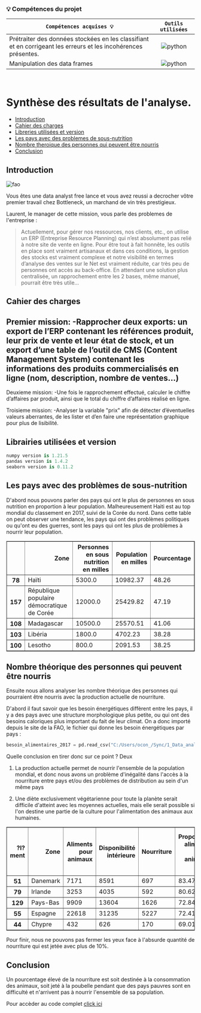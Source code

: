 ### 💡 **Compétences du projet**


| <div align="center">` Compétences acquises 💡 ` | ` Outils utilisées `
| :--- | :---: |
| Prétraiter des données stockées en les classifiant et en corrigeant les erreurs et les incohérences présentes. |![python](https://img.icons8.com/color/28/null/python--v1.png) |
| Manipulation des data frames |![python](https://img.icons8.com/color/28/null/python--v1.png) | 

<br>

# Synthèse des résultats de l'analyse.

- [Introduction](#introduction)
- [Cahier des charges](#cahier-des-charges)
- [Libreries utilisées et version](#libreries-utilisées-et-version)
- [Les pays avec des problemes de sous-nutrition](#les-pays-avec-des-problemes-de-sous-nutrition)
- [Nombre theroique des personnes qui peuvent être nourris](#nombre-theroique-des-personnes-qui-peuvent-être-nourris)
- [Conclusion](#conclusion)


## Introduction

![fao](https://github.com/ocon-ene/openclassrooms-Data-Analyst/blob/main/images/bottleneck.PNG)

Vous êtes une data analyst free lance et vous avez reussi a decrocher vôtre premier travail chez Bottleneck, un marchand de vin très prestigieux.

Laurent, le manager de cette mission, vous parle des problemes de l'entreprise : 

>Actuellement, pour gérer nos ressources, nos clients, etc., on utilise un ERP (Entreprise Resource Planning) qui n’est absolument pas relié à notre site de vente en ligne. Pour être tout à fait honnête, les outils en place sont vraiment artisanaux et dans ces conditions, la gestion des stocks est vraiment complexe et notre visibilité en termes d’analyse des ventes sur le Net est vraiment réduite, car très peu de personnes ont accès au back-office. En attendant une solution plus centralisée, un rapprochement entre les 2 bases, même manuel, pourrait être très utile…

## Cahier des charges

Premier mission:
-Rapprocher deux exports: un export de l’ERP contenant les références produit, leur prix de vente et leur état de stock, et un export d’une table de l’outil de CMS (Content Management System) contenant les informations des produits commercialisés en ligne (nom, description, nombre de ventes...)
-

Deuxieme mission:
-Une fois le rapprochement effectué, calculer le chiffre d’affaires par produit, ainsi que le total du chiffre d’affaires réalisé en ligne.
	
Troisieme mission:
-Analyser la variable "prix" afin de détecter d’éventuelles valeurs aberrantes, de les lister et d’en faire une représentation graphique pour plus de lisibilité.

## Librairies utilisées et version

```python
numpy version is 1.21.5
pandas version is 1.4.2
seaborn version is 0.11.2
```
## Les pays avec des problèmes de sous-nutrition

D'abord nous pouvons parler des pays qui ont le plus de personnes en sous nutrition en proportion à leur population.
Malheureusement Haiti est au top mondial du classement en 2017, suivi de la Corée du nord. 
Dans cette table on peut observer une tendance, les pays qui ont des problèmes politiques ou qu'ont eu des guerres, sont les pays qui ont les plus de problèmes à nourrir leur population.

<div>
<table border="1" class="dataframe">
  <thead>
    <tr style="text-align: right;">
      <th></th>
      <th>Zone</th>
      <th>Personnes en sous nutrition en milles</th>
      <th>Population en milles</th>
      <th>Pourcentage</th>
    </tr>
  </thead>
  <tbody>
    <tr>
      <th>78</th>
      <td>Haïti</td>
      <td>5300.0</td>
      <td>10982.37</td>
      <td>48.26</td>
    </tr>
    <tr>
      <th>157</th>
      <td>République populaire démocratique de Corée</td>
      <td>12000.0</td>
      <td>25429.82</td>
      <td>47.19</td>
    </tr>
    <tr>
      <th>108</th>
      <td>Madagascar</td>
      <td>10500.0</td>
      <td>25570.51</td>
      <td>41.06</td>
    </tr>
    <tr>
      <th>103</th>
      <td>Libéria</td>
      <td>1800.0</td>
      <td>4702.23</td>
      <td>38.28</td>
    </tr>
    <tr>
      <th>100</th>
      <td>Lesotho</td>
      <td>800.0</td>
      <td>2091.53</td>
      <td>38.25</td>
    </tr>
  </tbody>
</table>
</div>

## Nombre théorique des personnes qui peuvent être nourris

Ensuite nous allons analyser les nombre théorique des personnes qui pourraient être nourris avec la production actuelle de nourriture.

D'abord il faut savoir que les besoin énergétiques diffèrent entre les pays, il y a des pays avec une structure morphologique plus petite, ou qui ont des besoins caloriques plus important du fait de leur climat. On a donc importé depuis le site de la FAO, le fichier qui donne les besoin énergétiques par pays : 

```python
besoin_alimentaires_2017 = pd.read_csv("C:/Users/ocon_/Sync/1_Data_analyst/P4_ocon_jorge/Données/besoin_energetiques_2017.csv")
```
Quelle conclusion en tirer donc sur ce point ? Deux
1. La production actuelle permet de nourrir l'ensemble de la population mondial, et donc nous avons un problème d'inégalité dans l'accès à la nourriture entre pays et/ou des problèmes de distribution au sein d'un même pays
2. Une diète exclusivement végétarienne pour toute la planète serait difficile d'atteint avec les moyennes actuelles, mais elle serait possible si l'on destine une partie de la culture pour l'alimentation des animaux aux humaines.

	<div>
<table border="1" class="dataframe">
  <thead>
    <tr style="text-align: right;">
      <th>?l?ment</th>
      <th>Zone</th>
      <th>Aliments pour animaux</th>
      <th>Disponibilité intérieure</th>
      <th>Nourriture</th>
      <th>Proportion aliments pour animaux %</th>
      <th>Proportion aliments pour nourriture humaine %</th>
    </tr>
  </thead>
  <tbody>
    <tr>
      <th>51</th>
      <td>Danemark</td>
      <td>7171</td>
      <td>8591</td>
      <td>697</td>
      <td>83.47</td>
      <td>8.11</td>
    </tr>
    <tr>
      <th>79</th>
      <td>Irlande</td>
      <td>3253</td>
      <td>4035</td>
      <td>592</td>
      <td>80.62</td>
      <td>14.67</td>
    </tr>
    <tr>
      <th>129</th>
      <td>Pays-Bas</td>
      <td>9909</td>
      <td>13604</td>
      <td>1626</td>
      <td>72.84</td>
      <td>11.95</td>
    </tr>
    <tr>
      <th>55</th>
      <td>Espagne</td>
      <td>22618</td>
      <td>31235</td>
      <td>5227</td>
      <td>72.41</td>
      <td>16.73</td>
    </tr>
    <tr>
      <th>44</th>
      <td>Chypre</td>
      <td>432</td>
      <td>626</td>
      <td>170</td>
      <td>69.01</td>
      <td>27.16</td>
    </tr>
  </tbody>
</table>
</div>
	
Pour finir, nous ne pouvons pas fermer les yeux face à l'absurde quantité de nourriture qui est jetée avec plus de 10%.

## Conclusion

Un pourcentage élevé de la nourriture est soit destinée à la consommation des animaux, soit jeté à la poubelle pendant que des pays pauvres sont en difficulté et n'arrivent pas à nourrir l'ensemble de sa population.

Pour accèder au code complet [click ici](https://github.com/ocon-ene/openclassrooms-Data-Analyst/blob/main/PM1-%C3%A9tude%20de%20sant%C3%A9%20publique/Ocon_Jorge_1_P4_042022.ipynb) 

